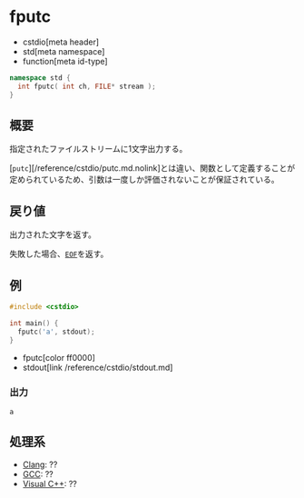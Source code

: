 # fputc
* cstdio[meta header]
* std[meta namespace]
* function[meta id-type]

```cpp
namespace std {
  int fputc( int ch, FILE* stream );
}
```

## 概要
指定されたファイルストリームに1文字出力する。

[`putc`][/reference/cstdio/putc.md.nolink]とは違い、関数として定義することが定められているため、引数は一度しか評価されないことが保証されている。

## 戻り値
出力された文字を返す。

失敗した場合、[`EOF`](/reference/cstdio/eof.md)を返す。

## 例
```cpp example
#include <cstdio>

int main() {
  fputc('a', stdout);
}
```
* fputc[color ff0000]
* stdout[link /reference/cstdio/stdout.md]

### 出力
```
a
```

## 処理系
- [Clang](/implementation.md#clang): ??
- [GCC](/implementation.md#gcc): ??
- [Visual C++](/implementation.md#visual_cpp): ??
